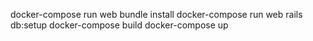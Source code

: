 docker-compose run web bundle install
docker-compose run web rails db:setup
docker-compose build
docker-compose up
